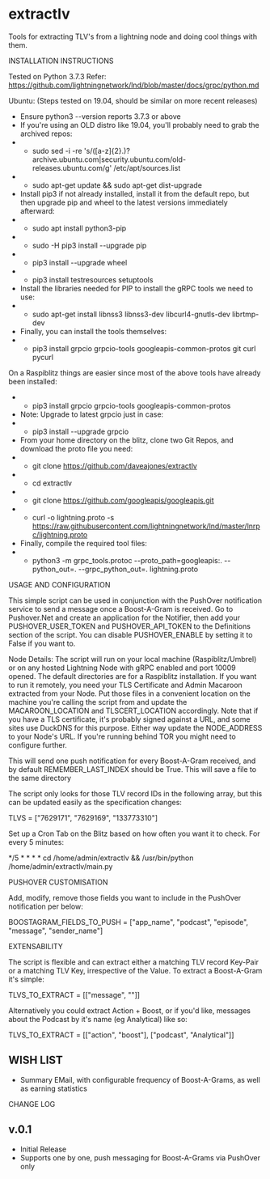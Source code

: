# extractlv
Tools for extracting TLV's from a lightning node and doing cool things with them.

INSTALLATION INSTRUCTIONS

Tested on Python 3.7.3
Refer: https://github.com/lightningnetwork/lnd/blob/master/docs/grpc/python.md

Ubuntu: (Steps tested on 19.04, should be similar on more recent releases)
- Ensure python3 --version reports 3.7.3 or above
- If you're using an OLD distro like 19.04, you'll probably need to grab the archived repos: 
- - sudo sed -i -re 's/([a-z]{2}\.)?archive.ubuntu.com|security.ubuntu.com/old-releases.ubuntu.com/g' /etc/apt/sources.list
- - sudo apt-get update && sudo apt-get dist-upgrade
- Install pip3 if not already installed, install it from the default repo, but then upgrade pip and wheel to the latest versions immediately afterward:
- - sudo apt install python3-pip
- - sudo -H pip3 install --upgrade pip
- - pip3 install --upgrade wheel
- - pip3 install testresources setuptools
- Install the libraries needed for PIP to install the gRPC tools we need to use: 
- - sudo apt-get install libnss3 libnss3-dev libcurl4-gnutls-dev librtmp-dev
- Finally, you can install the tools themselves:
- - pip3 install grpcio grpcio-tools googleapis-common-protos git curl pycurl

On a Raspiblitz things are easier since most of the above tools have already been installed:
- - pip3 install grpcio grpcio-tools googleapis-common-protos
- Note: Upgrade to latest grpcio just in case:
- - pip3 install --upgrade grpcio
- From your home directory on the blitz, clone two Git Repos, and download the proto file you need:
- - git clone https://github.com/daveajones/extractlv
- - cd extractlv
- - git clone https://github.com/googleapis/googleapis.git
- - curl -o lightning.proto -s https://raw.githubusercontent.com/lightningnetwork/lnd/master/lnrpc/lightning.proto
- Finally, compile the required tool files:
- - python3 -m grpc_tools.protoc --proto_path=googleapis:. --python_out=. --grpc_python_out=. lightning.proto

USAGE AND CONFIGURATION

This simple script can be used in conjunction with the PushOver notification service to send a message once a Boost-A-Gram is received. Go to Pushover.Net and create an application for the Notifier, then add your PUSHOVER_USER_TOKEN and PUSHOVER_API_TOKEN to the Definitions section of the script. You can disable PUSHOVER_ENABLE by setting it to False if you want to.

Node Details: The script will run on your local machine (Raspiblitz/Umbrel) or on any hosted Lightning Node with gRPC enabled and port 10009 opened. The default directories are for a Raspiblitz installation. If you want to run it remotely, you need your TLS Certificate and Admin Macaroon extracted from your Node. Put those files in a convenient location on the machine you're calling the script from and update the MACAROON_LOCATION and TLSCERT_LOCATION accordingly. Note that if you have a TLS certificate, it's probably signed against a URL, and some sites use DuckDNS for this purpose. Either way update the NODE_ADDRESS to your Node's URL. If you're running behind TOR you might need to configure further.

This will send one push notification for every Boost-A-Gram received, and by default REMEMBER_LAST_INDEX should be True. This will save a file to the same directory 

The script only looks for those TLV record IDs in the following array, but this can be updated easily as the specification changes:

TLVS = ["7629171", "7629169", "133773310"]

Set up a Cron Tab on the Blitz based on how often you want it to check. For every 5 minutes:

*/5 * * * * cd /home/admin/extractlv && /usr/bin/python /home/admin/extractlv/main.py

PUSHOVER CUSTOMISATION

Add, modify, remove those fields you want to include in the PushOver notification per below:

BOOSTAGRAM_FIELDS_TO_PUSH = ["app_name", "podcast", "episode", "message", "sender_name"]

EXTENSABILITY

The script is flexible and can extract either a matching TLV record Key-Pair or a matching TLV Key, irrespective of the Value. To extract a Boost-A-Gram it's simple:

TLVS_TO_EXTRACT = [["message", ""]]

Alternatively you could extract Action + Boost, or if you'd like, messages about the Podcast by it's name (eg Analytical) like so:

TLVS_TO_EXTRACT = [["action", "boost"], ["podcast", "Analytical"]]


WISH LIST
-------
* Summary EMail, with configurable frequency of Boost-A-Grams, as well as earning statistics



CHANGE LOG

v.0.1
-------
* Initial Release
* Supports one by one, push messaging for Boost-A-Grams via PushOver only


